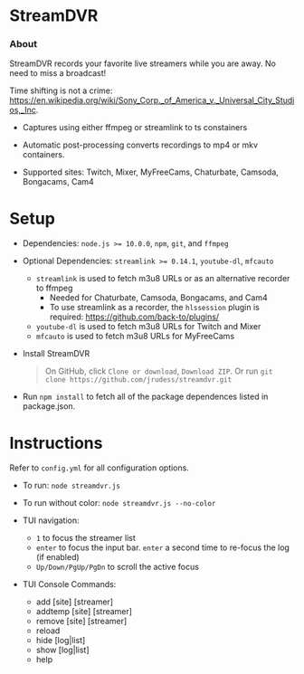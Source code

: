StreamDVR
==========

### About ###

StreamDVR records your favorite live streamers while you are away.  No need to miss a broadcast!

Time shifting is not a crime:
https://en.wikipedia.org/wiki/Sony_Corp._of_America_v._Universal_City_Studios,_Inc.

* Captures using either ffmpeg or streamlink to ts constainers

* Automatic post-processing converts recordings to mp4 or mkv containers.

* Supported sites: Twitch, Mixer, MyFreeCams, Chaturbate, Camsoda, Bongacams, Cam4

Setup
==========

* Dependencies: `node.js >= 10.0.0`, `npm`, `git`, and `ffmpeg`
* Optional Dependencies: `streamlink >= 0.14.1`, `youtube-dl`, `mfcauto`

  * `streamlink` is used to fetch m3u8 URLs or as an alternative recorder to ffmpeg
    * Needed for Chaturbate, Camsoda, Bongacams, and Cam4
    * To use streamlink as a recorder, the `hlssession` plugin is required: https://github.com/back-to/plugins/
  * `youtube-dl` is used to fetch m3u8 URLs for Twitch and Mixer
  * `mfcauto` is used to fetch m3u8 URLs for MyFreeCams

* Install StreamDVR
  >On GitHub, click `Clone or download`, `Download ZIP`.
  >Or run `git clone https://github.com/jrudess/streamdvr.git`

* Run `npm install` to fetch all of the package dependences listed in package.json.

Instructions
===========

Refer to `config.yml` for all configuration options.

* To run: `node streamdvr.js`
* To run without color: `node streamdvr.js --no-color`

* TUI navigation:
    * `1` to focus the streamer list
    * `enter` to focus the input bar.  `enter` a second time to re-focus the log (if enabled)
    * `Up/Down/PgUp/PgDn` to scroll the active focus

* TUI Console Commands:
    * add     [site] [streamer]
    * addtemp [site] [streamer]
    * remove  [site] [streamer]
    * reload
    * hide [log|list]
    * show [log|list]
    * help
